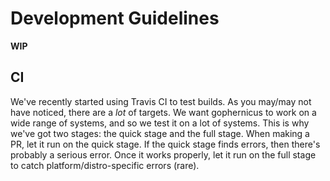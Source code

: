 # Development Guidelines

**WIP**

## CI

We've recently started using Travis CI to test builds. As you
may/may not have noticed, there are a *lot* of targets. We want
gophernicus to work on a wide range of systems, and so we test it
on a lot of systems. This is why we've got two stages: the quick
stage and the full stage. When making a PR, let it run on the quick
stage. If the quick stage finds errors, then there's probably a
serious error. Once it works properly, let it run on the full stage
to catch platform/distro-specific errors (rare).
